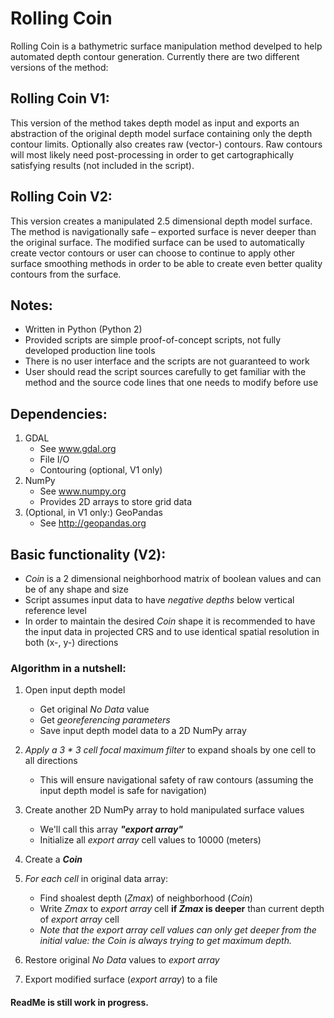 # Rolling Coin
Rolling Coin is a bathymetric surface manipulation method develped to help automated depth contour generation. Currently there are two different versions of the method:


## Rolling Coin V1:
This version of the method takes depth model as input and exports an abstraction of the original depth model surface containing only the depth contour limits. Optionally also creates raw (vector-) contours. Raw contours will most likely need post-processing in order to get cartographically satisfying results (not included in the script).


## Rolling Coin V2:
This version creates a manipulated 2.5 dimensional depth model surface. The method is navigationally safe – exported surface is never deeper than the original surface. The modified surface can be used to automatically create vector contours or user can choose to continue to apply other surface smoothing methods in order to be able to create even better quality contours from the surface.


## Notes:
- Written in Python (Python 2)
- Provided scripts are simple proof-of-concept scripts, not fully developed production line tools
- There is no user interface and the scripts are not guaranteed to work
- User should read the script sources carefully to get familiar with the method and the source code lines that one needs to modify before use


## Dependencies:
1. GDAL
   - See www.gdal.org
   - File I/O
   - Contouring (optional, V1 only)
2. NumPy
   - See www.numpy.org
   - Provides 2D arrays to store grid data
3. (Optional, in V1 only:) GeoPandas
   - See http://geopandas.org


## Basic functionality (V2):
- *Coin* is a 2 dimensional neighborhood matrix of boolean values and can be of any shape and size
- Script assumes input data to have *negative depths* below vertical reference level
- In order to maintain the desired *Coin* shape it is recommended to have the input data in projected CRS and to use identical spatial resolution in both (x-, y-) directions

### Algorithm in a nutshell:
1. Open input depth model
   - Get original *No Data* value
   - Get *georeferencing parameters*
   - Save input depth model data to a 2D NumPy array
   
2. *Apply a 3 * 3 cell focal maximum filter* to expand shoals by one cell to all directions
   - This will ensure navigational safety of raw contours (assuming the input depth model is safe for navigation)
   
3. Create another 2D NumPy array to hold manipulated surface values
   - We'll call this array __*"export array"*__
   - Initialize all *export array* cell values to 10000 (meters)
   
4. Create a __*Coin*__

5. *For each cell* in original data array:
   - Find shoalest depth (*Zmax*) of neighborhood (*Coin*)
   - Write *Zmax* to *export array* cell __if *Zmax* is deeper__ than current depth of *export array* cell
   - *Note that the export array cell values can only get deeper from the initial value: the Coin is always trying to get maximum depth.*

6. Restore original *No Data* values to *export array*

7. Export modified surface (*export array*) to a file


#### ReadMe is still work in progress.
